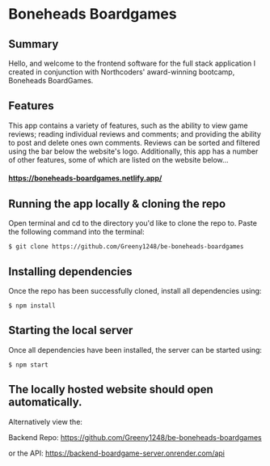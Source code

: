 # Boneheads Boardgames

## Summary ##

Hello, and welcome to the frontend software for the full stack application I created in conjunction with Northcoders' award-winning bootcamp, Boneheads BoardGames. 

## Features 
This app contains a variety of features, such as the ability to view game reviews; reading individual reviews and comments; and providing the ability to post and delete ones own comments. Reviews can be sorted and filtered using the bar below the website's logo. Additionally, this app has a number of other features, some of which are listed on the website below...

#### https://boneheads-boardgames.netlify.app/

## Running the app locally & cloning the repo
Open terminal and cd to the directory you'd like to clone the repo to. Paste the following command into the terminal:

```
$ git clone https://github.com/Greeny1248/be-boneheads-boardgames
```

## Installing dependencies

Once the repo has been successfully cloned, install all dependencies using:

```
$ npm install
```

## Starting the local server

Once all dependencies have been installed, the server can be started using:

```
$ npm start
```

## The locally hosted website should open automatically.

Alternatively view the:

Backend Repo: https://github.com/Greeny1248/be-boneheads-boardgames

or the API: https://backend-boardgame-server.onrender.com/api
